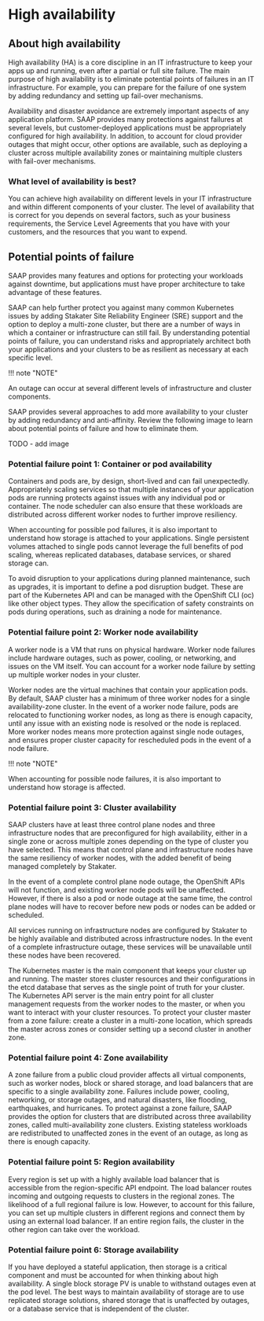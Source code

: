 # High availability

## About high availability

High availability (HA) is a core discipline in an IT infrastructure to keep your apps up and running, even after a partial or full site failure. The main purpose of high availability is to eliminate potential points of failures in an IT infrastructure. For example, you can prepare for the failure of one system by adding redundancy and setting up fail-over mechanisms.

Availability and disaster avoidance are extremely important aspects of any application platform. SAAP provides many protections against failures at several levels, but customer-deployed applications must be appropriately configured for high availability. In addition, to account for cloud provider outages that might occur, other options are available, such as deploying a cluster across multiple availability zones or maintaining multiple clusters with fail-over mechanisms.

### What level of availability is best?

You can achieve high availability on different levels in your IT infrastructure and within different components of your cluster. The level of availability that is correct for you depends on several factors, such as your business requirements, the Service Level Agreements that you have with your customers, and the resources that you want to expend.

## Potential points of failure

SAAP provides many features and options for protecting your workloads against downtime, but applications must have proper architecture to take advantage of these features.

SAAP can help further protect you against many common Kubernetes issues by adding Stakater Site Reliability Engineer (SRE) support and the option to deploy a multi-zone cluster, but there are a number of ways in which a container or infrastructure can still fail. By understanding potential points of failure, you can understand risks and appropriately architect both your applications and your clusters to be as resilient as necessary at each specific level.

!!! note "NOTE"

 An outage can occur at several different levels of infrastructure and cluster components.

SAAP provides several approaches to add more availability to your cluster by adding redundancy and anti-affinity. Review the following image to learn about potential points of failure and how to eliminate them.

TODO - add image

### Potential failure point 1: Container or pod availability

Containers and pods are, by design, short-lived and can fail unexpectedly. Appropriately scaling services so that multiple instances of your application pods are running protects against issues with any individual pod or container. The node scheduler can also ensure that these workloads are distributed across different worker nodes to further improve resiliency.

When accounting for possible pod failures, it is also important to understand how storage is attached to your applications. Single persistent volumes attached to single pods cannot leverage the full benefits of pod scaling, whereas replicated databases, database services, or shared storage can.

To avoid disruption to your applications during planned maintenance, such as upgrades, it is important to define a pod disruption budget. These are part of the Kubernetes API and can be managed with the OpenShift CLI (oc) like other object types. They allow the specification of safety constraints on pods during operations, such as draining a node for maintenance.

### Potential failure point 2: Worker node availability

A worker node is a VM that runs on physical hardware. Worker node failures include hardware outages, such as power, cooling, or networking, and issues on the VM itself. You can account for a worker node failure by setting up multiple worker nodes in your cluster.

Worker nodes are the virtual machines that contain your application pods. By default, SAAP cluster has a minimum of three worker nodes for a single availability-zone cluster. In the event of a worker node failure, pods are relocated to functioning worker nodes, as long as there is enough capacity, until any issue with an existing node is resolved or the node is replaced. More worker nodes means more protection against single node outages, and ensures proper cluster capacity for rescheduled pods in the event of a node failure.

!!! note "NOTE"

 When accounting for possible node failures, it is also important to understand how storage is affected.

### Potential failure point 3: Cluster availability

SAAP clusters have at least three control plane nodes and three infrastructure nodes that are preconfigured for high availability, either in a single zone or across multiple zones depending on the type of cluster you have selected. This means that control plane and infrastructure nodes have the same resiliency of worker nodes, with the added benefit of being managed completely by Stakater.

In the event of a complete control plane node outage, the OpenShift APIs will not function, and existing worker node pods will be unaffected. However, if there is also a pod or node outage at the same time, the control plane nodes will have to recover before new pods or nodes can be added or scheduled.

All services running on infrastructure nodes are configured by Stakater to be highly available and distributed across infrastructure nodes. In the event of a complete infrastructure outage, these services will be unavailable until these nodes have been recovered.

The Kubernetes master is the main component that keeps your cluster up and running. The master stores cluster resources and their configurations in the etcd database that serves as the single point of truth for your cluster. The Kubernetes API server is the main entry point for all cluster management requests from the worker nodes to the master, or when you want to interact with your cluster resources. To protect your cluster master from a zone failure: create a cluster in a multi-zone location, which spreads the master across zones or consider setting up a second cluster in another zone.

### Potential failure point 4: Zone availability

A zone failure from a public cloud provider affects all virtual components, such as worker nodes, block or shared storage, and load balancers that are specific to a single availability zone. Failures include power, cooling, networking, or storage outages, and natural disasters, like flooding, earthquakes, and hurricanes. To protect against a zone failure, SAAP provides the option for clusters that are distributed across three availability zones, called multi-availability zone clusters. Existing stateless workloads are redistributed to unaffected zones in the event of an outage, as long as there is enough capacity.

### Potential failure point 5: Region availability

Every region is set up with a highly available load balancer that is accessible from the region-specific API endpoint. The load balancer routes incoming and outgoing requests to clusters in the regional zones. The likelihood of a full regional failure is low. However, to account for this failure, you can set up multiple clusters in different regions and connect them by using an external load balancer. If an entire region fails, the cluster in the other region can take over the workload.

### Potential failure point 6: Storage availability

If you have deployed a stateful application, then storage is a critical component and must be accounted for when thinking about high availability. A single block storage PV is unable to withstand outages even at the pod level. The best ways to maintain availability of storage are to use replicated storage solutions, shared storage that is unaffected by outages, or a database service that is independent of the cluster.
